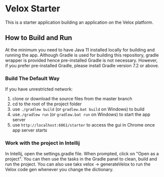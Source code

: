 # Velox Starter
This is a starter application building an application on the Velox platform.
## How to Build and Run
At the minimum you need to have Java 11 installed locally for building and running the app. Although Gradle is used for building this repository, gradle wrapper is provided hence pre-installed Gradle is not necessary. However, if you prefer pre-installed Gradle, please install Gradle version 7.2 or above. 
### Build The Default Way
If you have unrestricted network:
1. clone or download the source files from the master branch
1. cd to the root of the project folder
1. use `./gradlew build` (or `gradlew.bat build` on Windows) to build
1. use`./gradlew run` (or `gradlew.bat run` on Windows) to start the app server 
1. use `http://localhost:6061/starter` to access the gui in Chrome once app server starts

### Work with the project in Intellij
In Intellij, open the settings.gradle file. When prompted, click on "Open as a project". You can then use the tasks in the Gradle panel to clean, build and run the project. You can also use taks velox -> generateVelox to run the Velox code gen whenever you change the dictionary.
